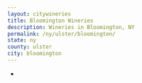 ```yaml
---
layout: citywineries
title: Bloomington Wineries
description: Wineries in Bloomington, NY
permalink: /ny/ulster/bloomington/
state: ny
county: ulster
city: bloomington
---
```

-
